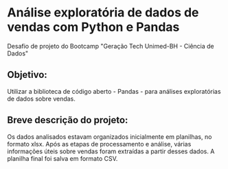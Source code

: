 # Análise exploratória de dados de vendas com Python e Pandas
Desafio de projeto do Bootcamp "Geração Tech Unimed-BH - Ciência de Dados"

## Objetivo:
Utilizar a biblioteca de código aberto - Pandas - para análises exploratórias de dados sobre vendas. 

## Breve descrição do projeto:
Os dados analisados estavam organizados inicialmente em planilhas, no formato xlsx. Após as etapas de processamento e análise, várias informações úteis sobre vendas foram extraídas a partir desses dados. A planilha final foi salva em formato CSV.
